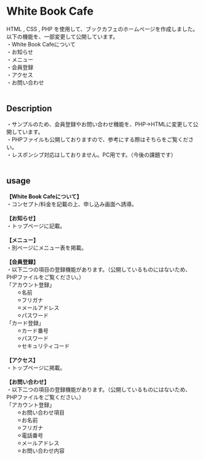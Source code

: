 # White Book Cafe
HTML , CSS  , PHP を使用して、ブックカフェのホームページを作成しました。<br>
以下の機能を、一部変更して公開しています。<br>
・White Book Cafeについて<br>
・お知らせ<br>
・メニュー<br>
・会員登録<br>
・アクセス<br>
・お問い合わせ<br>
<br>
## Description
・サンプルのため、会員登録やお問い合わせ機能を、PHP→HTMLに変更して公開しています。<br>
・PHPファイルも公開しておりますので、参考にする際はそちらをご覧ください。<br>
・レスポンシブ対応はしておりません。PC用です。（今後の課題です）<br>
<br>

## usage
__【White Book Cafeについて】__<br>
・コンセプト/料金を記載の上、申し込み画面へ誘導。<br>
<br>
__【お知らせ】__<br>
・トップページに記載。<br>
<br>
__【メニュー】__<br>
・別ページにメニュー表を掲載。<br>
<br>
__【会員登録】__<br>
・以下二つの項目の登録機能があります。（公開しているものにはないため、PHPファイルをご覧ください。）<br>
「アカウント登録」<br>
&emsp;&emsp;⚪︎名前<br>
&emsp;&emsp;⚪︎フリガナ<br>
&emsp;&emsp;⚪︎メールアドレス<br>
&emsp;&emsp;⚪︎パスワード<br>
「カード登録」<br>
&emsp;&emsp;⚪︎カード番号<br>
&emsp;&emsp;⚪︎パスワード<br>
&emsp;&emsp;⚪︎セキュリティコード<br>
<br>
__【アクセス】__<br>
・トップページに掲載。<br>
<br>
__【お問い合わせ】__<br>
・以下二つの項目の登録機能があります。（公開しているものにはないため、PHPファイルをご覧ください。）<br>
「アカウント登録」<br>
&emsp;&emsp;⚪︎お問い合わせ項目<br>
&emsp;&emsp;⚪︎お名前<br>
&emsp;&emsp;⚪︎フリガナ<br>
&emsp;&emsp;⚪︎電話番号<br>
&emsp;&emsp;⚪︎メールアドレス<br>
&emsp;&emsp;⚪︎お問い合わせ内容<br>
